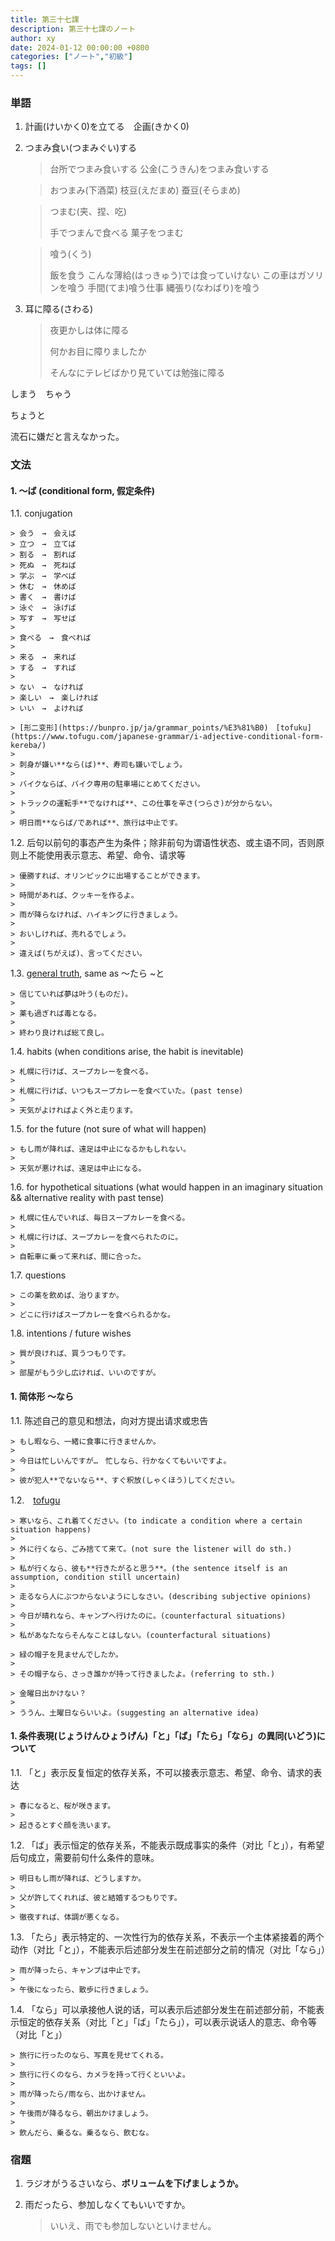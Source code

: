```yaml
---
title: 第三十七課
description: 第三十七課のノート
author: xy
date: 2024-01-12 00:00:00 +0800
categories: ["ノート","初級"]
tags: []
---
```


### 単語

1. 計画(けいかく0)を立てる　企画(きかく0) 

1. つまみ食い(つまみぐい)する

    > 台所でつまみ食いする
    > 公金(こうきん)をつまみ食いする

    > おつまみ(下酒菜)
    > 枝豆(えだまめ)
    > 蚕豆(そらまめ)
    
    > つまむ(夹、捏、吃)
    >
    > 手でつまんで食べる
    > 菓子をつまむ　

    > 喰う(くう)
    >
    > 飯を食う
    > こんな薄給(はっきゅう)では食っていけない
    > この車はガソリンを喰う
    > 手間(てま)喰う仕事
    > 縄張り(なわばり)を喰う

1. 耳に障る(さわる)

    > 夜更かしは体に障る
    >
    > 何かお目に障りましたか
    >
    > そんなにテレビばかり見ていては勉強に障る

しまう　ちゃう

ちょうと

流石に嫌だと言えなかった。

### 文法

#### 1. **～ば** (conditional form, 假定条件)

1.1. conjugation

    > 会う　→　会えば
    > 立つ　→　立てば
    > 割る　→　割れば
    > 死ぬ　→　死ねば
    > 学ぶ　→　学べば
    > 休む　→　休めば
    > 書く　→　書けば
    > 泳ぐ　→　泳げば
    > 写す　→　写せば
    > 
    > 食べる　→　食べれば
    >
    > 来る　→　来れば
    > する　→　すれば
    >
    > ない　→　なければ
    > 楽しい　→　楽しければ
    > いい　→　よければ
    
    > [形二变形](https://bunpro.jp/ja/grammar_points/%E3%81%B0)　[tofuku](https://www.tofugu.com/japanese-grammar/i-adjective-conditional-form-kereba/)
    >
    > 刺身が嫌い**なら(ば)**、寿司も嫌いでしょう。
    >
    > バイクならば、バイク専用の駐車場にとめてください。
    >
    > トラックの運転手**でなければ**、この仕事を辛さ(つらさ)が分からない。
    >
    > 明日雨**ならば/であれば**、旅行は中止です。


1.2. 后句以前句的事态产生为条件；除非前句为谓语性状态、或主语不同，否则原则上不能使用表示意志、希望、命令、请求等

    > 優勝すれば、オリンピックに出場することができます。
    > 
    > 時間があれば、クッキーを作るよ。
    > 
    > 雨が降らなければ、ハイキングに行きましょう。
    >
    > おいしければ、売れるでしょう。
    >
    > 違えば(ちがえば)、言ってください。

1.3. [general truth](https://www.tofugu.com/japanese-grammar/verb-conditional-form-ba/), same as ～たら ~と

    > 信じていれば夢は叶う(ものだ)。
    >
    > 薬も過ぎれば毒となる。
    >
    > 終わり良ければ総て良し。

1.4. habits (when conditions arise, the habit is inevitable)

    > 札幌に行けば、スープカレーを食べる。
    >
    > 札幌に行けば、いつもスープカレーを食べていた。(past tense)
    >
    > 天気がよければよく外と走ります。

1.5. for the future (not sure of what will happen)

    > もし雨が降れば、遠足は中止になるかもしれない。
    >
    > 天気が悪ければ、遠足は中止になる。

1.6. for hypothetical situations (what would happen in an imaginary situation && alternative reality with past tense)

    > 札幌に住んでいれば、毎日スープカレーを食べる。
    >
    > 札幌に行けば、スープカレーを食べられたのに。
    >
    > 自転車に乗って来れば、間に合った。

1.7. questions

    > この薬を飲めば、治りますか。
    >
    > どこに行けばスープカレーを食べられるかな。

1.8. intentions / future wishes

    > 質が良ければ、買うつもりです。
    >
    > 部屋がもう少し広ければ、いいのですが。

#### 1. 简体形 **～なら**

1.1. 陈述自己的意见和想法，向对方提出请求或忠告

    > もし暇なら、一緒に食事に行きませんか。
    >
    > 今日は忙しいんですが…　忙しなら、行かなくてもいいですよ。
    >
    > 彼が犯人**でないなら**、すぐ釈放(しゃくほう)してください。

1.2.　[tofugu](https://www.tofugu.com/japanese-grammar/conditional-form-nara/)

    > 寒いなら、これ着てください。(to indicate a condition where a certain situation happens)
    >
    > 外に行くなら、ごみ捨てて来て。(not sure the listener will do sth.)
    >
    > 私が行くなら、彼も**行きたがると思う**。(the sentence itself is an assumption, condition still uncertain)
    >
    > 走るなら人にぶつからないようにしなさい。(describing subjective opinions)
    >
    > 今日が晴れなら、キャンプへ行けたのに。(counterfactural situations)
    >
    > 私があなたならそんなことはしない。(counterfactural situations)
    
    > 緑の帽子を見ませんでしたか。
    >
    > その帽子なら、さっき誰かが持って行きましたよ。(referring to sth.)
    
    > 金曜日出かけない？
    >
    > ううん、土曜日ならいいよ。(suggesting an alternative idea)

#### 1. **条件表現**(じょうけんひょうげん)「と」「ば」「たら」「なら」の異同(いどう)について

1.1. 「と」表示反复恒定的依存关系，不可以接表示意志、希望、命令、请求的表达

    > 春になると、桜が咲きます。
    >
    > 起きるとすぐ顔を洗います。

1.2. 「ば」表示恒定的依存关系，不能表示既成事实的条件（对比「と」），有希望后句成立，需要前句什么条件的意味。

    > 明日もし雨が降れば、どうしますか。
    >
    > 父が許してくれれば、彼と結婚するつもりです。
    >
    > 徹夜すれば、体調が悪くなる。

1.3. 「たら」表示特定的、一次性行为的依存关系，不表示一个主体紧接着的两个动作（对比「と」），不能表示后述部分发生在前述部分之前的情况（对比「なら」）

    > 雨が降ったら、キャンプは中止です。
    >
    > 午後になったら、散歩に行きましょう。

1.4. 「なら」可以承接他人说的话，可以表示后述部分发生在前述部分前，不能表示恒定的依存关系（对比「と」「ば」「たら」），可以表示说话人的意志、命令等（对比「と」）

    > 旅行に行ったのなら、写真を見せてくれる。
    >
    > 旅行に行くのなら、カメラを持って行くといいよ。
    >
    > 雨が降ったら/雨なら、出かけません。
    >
    > 午後雨が降るなら、朝出かけましょう。
    >
    > 飲んだら、乗るな。乗るなら、飲むな。

### 宿題

1. ラジオがうるさいなら、**ボリュームを下げましょうか。**

1. 雨だったら、参加しなくてもいいですか。

    > いいえ、雨でも参加しないといけません。

